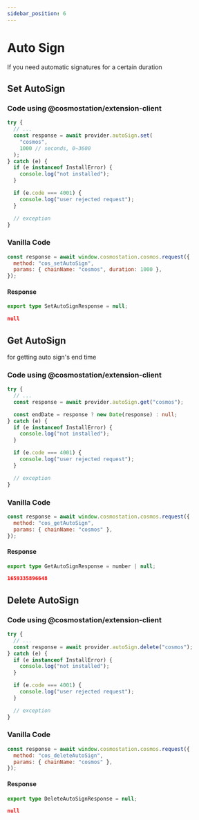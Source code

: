 ```yaml
---
sidebar_position: 6
---
```


# Auto Sign

If you need automatic signatures for a certain duration

## Set AutoSign

### Code using @cosmostation/extension-client

```typescript
try {
  // ...
  const response = await provider.autoSign.set(
    "cosmos",
    1000 // seconds, 0~3600
  );
} catch (e) {
  if (e instanceof InstallError) {
    console.log("not installed");
  }

  if (e.code === 4001) {
    console.log("user rejected request");
  }

  // exception
}
```

### Vanilla Code

```javascript
const response = await window.cosmostation.cosmos.request({
  method: "cos_setAutoSign",
  params: { chainName: "cosmos", duration: 1000 },
});
```

#### Response

```typescript title=Model
export type SetAutoSignResponse = null;
```

```json title=Example
null
```

## Get AutoSign

for getting auto sign's end time

### Code using @cosmostation/extension-client

```typescript
try {
  // ...
  const response = await provider.autoSign.get("cosmos");

  const endDate = response ? new Date(response) : null;
} catch (e) {
  if (e instanceof InstallError) {
    console.log("not installed");
  }

  if (e.code === 4001) {
    console.log("user rejected request");
  }

  // exception
}
```

### Vanilla Code

```javascript
const response = await window.cosmostation.cosmos.request({
  method: "cos_getAutoSign",
  params: { chainName: "cosmos" },
});
```

#### Response

```typescript title=Model
export type GetAutoSignResponse = number | null;
```

```json title=Example
1659335896648
```

## Delete AutoSign

### Code using @cosmostation/extension-client

```typescript
try {
  // ...
  const response = await provider.autoSign.delete("cosmos");
} catch (e) {
  if (e instanceof InstallError) {
    console.log("not installed");
  }

  if (e.code === 4001) {
    console.log("user rejected request");
  }

  // exception
}
```

### Vanilla Code

```javascript
const response = await window.cosmostation.cosmos.request({
  method: "cos_deleteAutoSign",
  params: { chainName: "cosmos" },
});
```

#### Response

```typescript title=Model
export type DeleteAutoSignResponse = null;
```

```json title=Example
null
```
